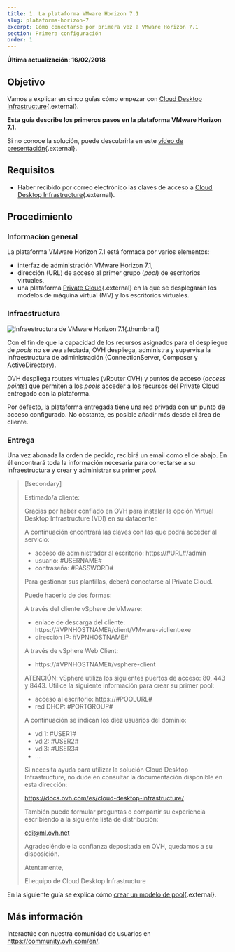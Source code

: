 ```yaml
---
title: 1. La plataforma VMware Horizon 7.1
slug: plataforma-horizon-7
excerpt: Cómo conectarse por primera vez a VMware Horizon 7.1
section: Primera configuración
order: 1
---
```


**Última actualización: 16/02/2018**

## Objetivo

Vamos a explicar en cinco guías cómo empezar con [Cloud Desktop Infrastructure](https://www.ovh.com/es/cloud/cloud-desktop/infrastructure/){.external}.

**Esta guía describe los primeros pasos en la plataforma VMware Horizon 7.1.**

Si no conoce la solución, puede descubrirla en este [vídeo de presentación](https://www.youtube.com/watch?v=cFnpnANQHzQ&t){.external}.

## Requisitos

- Haber recibido por correo electrónico las claves de acceso a [Cloud Desktop Infrastructure](https://www.ovh.es/cloud/cloud-desktop/infrastructure/){.external}.

## Procedimiento

### Información general

La plataforma VMware Horizon 7.1 está formada por varios elementos:

- interfaz de administración VMware Horizon 7.1,
- dirección (URL) de acceso al primer grupo (*pool*) de escritorios virtuales,
- una plataforma [Private Cloud](https://www.ovh.com/fr/private-cloud/){.external} en la que se desplegarán los modelos de máquina virtual (MV) y los escritorios virtuales.


### Infraestructura

![Infraestructura de VMware Horizon 7.1](images/1200.png){.thumbnail}

Con el fin de que la capacidad de los recursos asignados para el despliegue de *pools* no se vea afectada, OVH despliega, administra y supervisa la infraestructura de administración (ConnectionServer, Composer y ActiveDirectory).

OVH despliega routers virtuales (vRouter OVH) y puntos de acceso (*access points*) que permiten a los *pools* acceder a los recursos del Private Cloud entregado con la plataforma.

Por defecto, la plataforma entregada tiene una red privada con un punto de acceso configurado. No obstante, es posible añadir más desde el área de cliente.


### Entrega

Una vez abonada la orden de pedido, recibirá un email como el de abajo. En él encontrará toda la información necesaria para conectarse a su infraestructura y crear y administrar su primer *pool*.

> [!secondary]
>
> Estimado/a cliente:
>
> Gracias por haber confiado en OVH para instalar la opción Virtual Desktop Infrastructure (VDI) en su datacenter.
>
> 
> A continuación encontrará las claves con las que podrá acceder al servicio:
>
> 
> * acceso de administrador al escritorio: https://#URL#/admin
> * usuario: #USERNAME#
> * contraseña: #PASSWORD#
> 
> 
> Para gestionar sus plantillas, deberá conectarse al Private Cloud.
>
> Puede hacerlo de dos formas:
> 
> A través del cliente vSphere de VMware:
> 
> * enlace de descarga del cliente: https://#VPNHOSTNAME#/client/VMware-viclient.exe
> * dirección IP: #VPNHOSTNAME#
>
> 
> A través de vSphere Web Client:
> 
> * https://#VPNHOSTNAME#/vsphere-client
>
> ATENCIÓN: vSphere utiliza los siguientes puertos de acceso: 80, 443 y 8443. Utilice la siguiente información para crear su primer pool:
>
> 
> * acceso al escritorio: https://#POOLURL#
> * red DHCP: #PORTGROUP#
>
> 
> A continuación se indican los diez usuarios del dominio:
> 
> * vdi1: #USER1#
> * vdi2: #USER2#
> * vdi3: #USER3#
> * ...
>
> 
> Si necesita ayuda para utilizar la solución Cloud Desktop Infrastructure, no dude en consultar la documentación disponible en esta dirección: 
> 
>  
> https://docs.ovh.com/es/cloud-desktop-infrastructure/
>
> 
> También puede formular preguntas o compartir su experiencia escribiendo a la siguiente lista de distribución:
>
> 
> cdi@ml.ovh.net
> 
>  
> Agradeciéndole la confianza depositada en OVH, quedamos a su disposición.
>
> Atentamente,
>
> El equipo de Cloud Desktop Infrastructure
> 


En la siguiente guía se explica cómo [crear un modelo de pool](https://docs.ovh.com/es/cloud-desktop-infrastructure/crear-modelo-pool/){.external}.


## Más información

Interactúe con nuestra comunidad de usuarios en <https://community.ovh.com/en/>.
